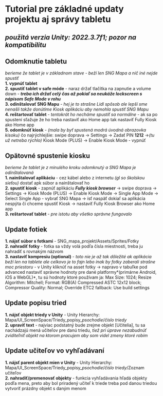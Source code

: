 # Tutorial pre základné updaty projektu aj správy tabletu
*použitá verzia Unity: 2022.3.7f1; pozor na kompatibilitu*
---
## Odomknutie tabletu
*berieme že tablet je v základnom stave - beží len SNG Mapa a nič iné nejde spustiť*<br>
**1. vypnúť tablet**<br>
**2. spustiť tablet v safe móde** - naraz držať tlačítka na zapnutie a volume down - _**treba ich držať celý čas až pokiaľ sa neukáže lockscreen s nápisom Safe Mode v rohu**_<br>
**3. odinštalovať SNG Mapu** - *hej je to strašne Lidl spôsob ale lepší sme nenašli takže donútime Kiosk aplikáciu aby nemohla spustiť SNG Mapu*<br>
**4. reštartovať tablet** - *tentokrát ho necháme spustiť sa normálne* - ak sa po spustení sťažuje že ho treba nastaviť ako Home app tak nastaviť Fully Kiosk ako Home app<br>
**5. odomknúť kiosk** - *(mala by byť spustená modrá úvodná obrazovka kisoku)* čo najrýchlejšie: swipe doprava -> Settings -> Zadať PIN **1212** ->*(tu už netreba rýchlo)* Kiosk Mode (PLUS) -> Enable Kiosk Mode - vypnúť

## Opätovné spustenie kiosku
*berieme že tablet je z minulého kroku odomknutý a SNG Mapa je odinštalovaná*<br>
**1. nainštalovať aplikáciu** - cez kábel alebo z internetu *(gl so školskou sieťou)* dostať apk súbor a nainštalovať ho<br>
**2. spustiť kiosk** - zapnúť aplikáciu _**Fully kiosk browser**_ -> swipe doprava -> Settings -> Kiosk Mode (PLUS) -> Enable Kiosk Mode -> Single App Mode -> Select Single App - vybrať SNG Mapa -> ísť naspäť dokiaľ sa aplikácia nespýta či chceme spustiť Kiosk -> nastaviť Fully Kiosk Browser ako Home app<br>
**3. reštartovať tablet** - *pre istotu aby všetko správne fungovalo*

## Update fotiek
**1. nájsť súbor s fotkami** - SNG_mapa_projekt/Assets/Sprites/Fotky<br>
**2. nahradiť fotky** - fotka sa vždy volá podľa čísla miestnosti, treba ju nahradiť s rovnakým názvom<br>
**3. nastaviť kompresiu (optional)** - *toto nie je až tak dôležité ak aplikácia beží len na tablete ale celkovo je to fajn lebo inak by fotky zaberali strašne moc priestoru* - v Unity kliknúť na asset fotky -> napravo v tabuľke pod advanced nastaviť správne hodnoty pre dané platformy*(primárne Android, iOS a WebGL)*, tu sú hodnoty ktoré používam ja: Max Size: 1024; Resize Algorithm: Mitchell; Format: RGB(A) Compressed ASTC 12x12 block; Compressor Quality: Normal; Override ETC2 fallback: Use build settings

## Update popisu tried
**1. nájsť objekt triedy v Unity** - Unity Hierarchy: Mapa/UI_ScreenSpace/Triedy_popisy_*psochodie*/*číslo triedy*<br>
**2. upraviť text** - najviac podstatný bude zrejme objekt [Učitelia], tu sa nachádzajú mená učiteľov pre danú triedu, *tiež pri úprave nezabudnúť zviditeľniť objekt na ktorom pracujem aby som videl zmeny ktoré robím*

## Update učiteľov vo vyhľadávaní
**1. nájsť parent objekt mien v Unity** - Unity Hierarchy: Mapa/UI_ScreenSpace/Triedy_popisy_*psochodie*/*číslo triedy*/Zoznam učiteľov<br>
**2. nahradiť/premenovať objekty** - funkcia vyhľadávania hľadá objekty podľa mena, preto aby bol priradený učiteľ k triede treba pod danou triedou vytvoriť prázdny objekt s daným menom
